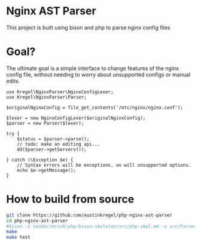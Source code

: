 # Nginx AST Parser 
This project is built using bison and php to parse nginx config files 

# Goal?
The ultimate goal is a simple interface to change features of the nginx config file, without needing to worry about unsupported configs or manual edits.

```
use Kregel\NginxParser\NginxConfigLexer;
use Kregel\NginxParser\Parser;

$originalNginxConfig = file_get_contents('/etc/nginx/nginx.conf');

$lexer = new NginxConfigLexer($originalNginxConfig);
$parser = new Parser($lexer);

try {
    $status = $parser->parse();
    // todo: make an editing api...
    dd($parser->getServers());
    
} catch (\Exception $e) {
    // Syntax errors will be exceptions, as will unsupported options.
    echo $e->getMessage();
}
```

# How to build from source

```bash
git clone https://github.com/austinkregel/php-nginx-ast-parser
cd php-nginx-ast-parser
#bison -S vendor/mrsuh/php-bison-skeleton/src/php-skel.m4 -o src/Parser.php grammar.y
make
make test
```

